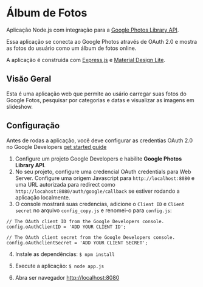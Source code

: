 # Álbum de Fotos

Aplicação Node.js com integração para a [Google Photos Library API](https://developers.google.com/photos).

Essa aplicação se conecta ao Google Photos através de OAuth 2.0 e mostra as fotos do usuário como um álbum de fotos online.

A aplicação é construida com [Express.js](https://expressjs.com/) e [Material Design Lite](https://getmdl.io/).


## Visão Geral

Esta é uma aplicação web que permite ao usário carregar suas fotos do Google Fotos, pesquisar por categorias e datas e visualizar as imagens em slideshow.


## Configuração

Antes de rodas a aplicação, você deve configurar as credentias OAuth 2.0 no Google Developers [get started guide](https://developers.google.com/photos/library/guides/get-started)

1. Configure um projeto Google Developers e habilite **Google Photos Library API**.
2. No seu projeto, configure uma credencial OAuth credentials para Web Server. Configure uma origem Javascript para `http://localhost:8080` e uma URL autorizada para redirect como `http://locahost:8080/auth/google/callback` se estiver rodando a aplicação localmente.
3. O console mostrará suas credencias, adicione o `Client ID` e `Client secret` no arquivo `config_copy.js` e renomei-o para `config.js`:

```
// The OAuth client ID from the Google Developers console.
config.oAuthClientID = 'ADD YOUR CLIENT ID';

// The OAuth client secret from the Google Developers console.
config.oAuthclientSecret = 'ADD YOUR CLIENT SECRET';
```

4. Instale as dependências:
`$ npm install`

5. Execute a aplicação:
`$ node app.js`

6. Abra ser navegador [http://localhost:8080](http://localhost:8080)

